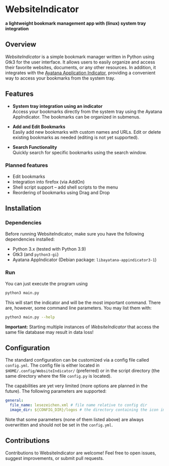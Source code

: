 # WebsiteIndicator 
**a lightweight bookmark management app with (linux) system tray integration**

## Overview
*WebsiteIndicator* is a simple bookmark manager written in Python using Gtk3 for the user interface. It allows users to easily organize and access their favorite websites, documents, or any other resources. In addition, it integrates with the [Ayatana Application Indicator](https://github.com/AyatanaIndicators/libayatana-appindicator), providing a convenient way to access your bookmarks from the system tray.

## Features
* **System tray integration using an indicator**<br>
Access your bookmarks directly from the system tray using the Ayatana AppIndicator. The bookmarks can be organized in submenus.

* **Add and Edit Bookmarks**<br>
Easily add new bookmarks with custom names and URLs. Edit or delete existing bookmarks as needed (editing is not yet supported).

* **Search Functionality**<br>
Quickly search for specific bookmarks using the search window.

### Planned features
* Edit bookmarks
* Integration into firefox (via AddOn)
* Shell script support &ndash; add shell scripts to the menu
* Reordering of bookmarks using Drag and Drop

## Installation
### Dependencies
Before running WebsiteIndicator, make sure you have the following dependencies installed:

* Python 3.x (tested with Python 3.9)
* Gtk3 (and `python3-gi`)
* Ayatana AppIndicator (Debian package: `libayatana-appindicator3-1`)

### Run
You can just execute the program using
```bash
python3 main.py
```
This will start the indicator and will be the most important command. There are, however, some command line parameters. You may list them with:
```bash
python3 main.py --help
```

**Important:** Starting multiple instances of *WebsiteIndicator* that access the same file database may result in data loss!

## Configuration
The standard configuration can be customized via a config file called `config.yml`. The config file is either located in `$HOME/.config/WebsiteIndicator/` (preferred) or in the script directory (the same directory where the file `config.py` is located).

The capabilities are yet very limited (more options are planned in the future). The following parameters are supported:
```yaml
general:
  file_name: lesezeichen.xml # file name relative to config dir
  image_dir: ${CONFIG_DIR}/logos # the directory containing the icon images (${CONFIG_DIR} may be used and is replaced with the config directory, ${HOME} is replaced by the environment variable $HOME)
```

Note that some parameters (none of them listed above) are always overwritten and should not be set in the `config.yml`.

## Contributions
Contributions to WebsiteIndicator are welcome! Feel free to open issues, suggest improvements, or submit pull requests.